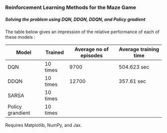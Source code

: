 ### Reinforcement Learning Methods for the Maze Game

##### Solving the problem using DQN, DDQN, DDQN, and Policy gradient

The table below gives an impression of the relative performance of each of these models :

| Model | Trained | Average no of episodes | Average training time |
| --- | --- | --- | --- | 
| DQN | 10 times | 9700 | 504.623 sec |
| DDQN  | 10 times | 12700 | 357.61 sec |
|SARSA  | 10 times |       |            |
|Policy grandient| 10 times|     |          |

Requires Matplotlib, NumPy, and Jax.
